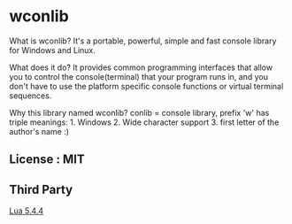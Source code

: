 # wconlib

What is wconlib? It's a portable, powerful, simple and fast console library for Windows and Linux.

What does it do? It provides common programming interfaces that allow you to control the console(terminal) that your program runs in, and you don't have to use the platform specific console functions or virtual terminal sequences.

Why this library named wconlib? conlib = console library, prefix 'w' has triple meanings: 1. Windows 2. Wide character support 3. first letter of the author's name :)

## License : MIT

## Third Party

[Lua 5.4.4](https://www.lua.org/versions.html#5.4)
